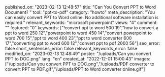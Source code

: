 published_on: "2023-02-13 12:48:57"
title: "Can You Convert PPT to Word Document? "
tool: "ppt-to-pdf"
category: "howto"
meta_description: "You can easily convert PPT to Word online. No additional software installation is required."
relevant_keywords: "microsoft powerpoint"
views: "4"
comment: ""
featured: "0"
keywords: ["!convert ppt to word 500 19","how to convert a ppt to word 250 12","powerpoint to word 450 14","convert powerpoint to word 700 15","ppt to word 400 23","ppt to word converter 600 17","converting ppt to word 600 12","convert ppt to pdf 2000 56"]
seo_error: false
short_sentences_error: false
relevant_keywords_error: false
modified_on: "2023-02-13 12:48:49"
poster: "\/uploads\/Can you convert PPT to DOC.png"
lang: "en"
created_at: "2022-12-01 15:00:43"
images: ["\/uploads\/Can you convert PPT to DOC.png","\/uploads\/PDF converter to convert PPT to PDF.gif","\/uploads\/PPT to Word converter online.gif"]